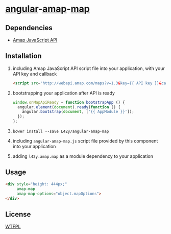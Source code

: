 # [angular](https://angularjs.org)-[amap](http://developer.amap.com/)-[map](http://developer.amap.com/api/javascript-api/reference/map/)

## Dependencies

* [Amap JavaScript API](http://developer.amap.com/api/javascript-api/)

## Installation

1. including Amap JavaScript API script file into your application, with your API key and callback

    ```html
    <script src="http://webapi.amap.com/maps?v=1.3&key={{ API key }}&callback=onMapApiReady">
    ```

2. bootstrapping your application after API is ready

    ```js
    window.onMapApiReady = function bootstrapApp () {
      angular.element(document).ready(function () {
        angular.bootstrap(document, ['{{ AppModule }}']);
      });
    };
    ```

3. `bower install --save L42y/angular-amap-map`

4. including `angular-amap-map.js` script file provided by this component into your application

5. adding `l42y.amap.map` as a module dependency to your application


## Usage

```html
<div style="height: 444px;"
     amap-map
     amap-map-options="object.mapOptions">
</div>
```

## License

[WTFPL](http://wtfpl.org)
